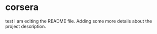# corsera
test
I am editing the README file. Adding some more details about the project description.

